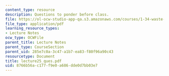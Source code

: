 ```yaml
---
content_type: resource
description: Questions to ponder before class.
file: https://ol-ocw-studio-app-qa.s3.amazonaws.com/courses/1-34-waste-containment-and-remediation-technology-spring-2004/8766b56ac177f9e0a686dde0d7bb03e7_lecture25_ques.pdf
file_type: application/pdf
learning_resource_types:
- Lecture Notes
ocw_type: OCWFile
parent_title: Lecture Notes
parent_type: CourseSection
parent_uid: 285e7c0a-3c47-a1b7-ea83-f80f96a90c43
resourcetype: Document
title: lecture25_ques.pdf
uid: 8766b56a-c177-f9e0-a686-dde0d7bb03e7
---
```

